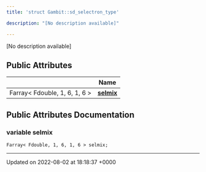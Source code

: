 ```yaml
---
title: 'struct Gambit::sd_selectron_type'

description: "[No description available]"

---
```









[No description available]

## Public Attributes

|                | Name           |
| -------------- | -------------- |
| Farray< Fdouble, 1, 6, 1, 6 > | **[selmix](/documentation/code/gambit_sphinx/classes/structgambit_1_1sd__selectron__type/#variable-selmix)**  |

## Public Attributes Documentation

### variable selmix

```
Farray< Fdouble, 1, 6, 1, 6 > selmix;
```


-------------------------------

Updated on 2022-08-02 at 18:18:37 +0000